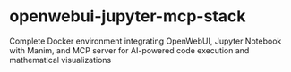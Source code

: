 # openwebui-jupyter-mcp-stack
Complete Docker environment integrating OpenWebUI, Jupyter Notebook with Manim, and MCP server for AI-powered code execution and mathematical visualizations
